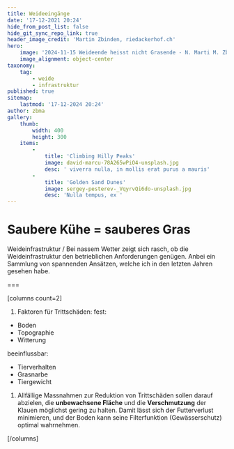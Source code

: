 ```yaml
---
title: Weideeingänge
date: '17-12-2021 20:24'
hide_from_post_list: false
hide_git_sync_repo_link: true
header_image_credit: 'Martin Zbinden, riedackerhof.ch'
hero:
    image: '2024-11-15 Weideende heisst nicht Grasende - N. Marti M. Zbinden_header.jpg'
    image_alignment: object-center
taxonomy:
    tag:
        - weide
        - infrastruktur
published: true
sitemap:
    lastmod: '17-12-2024 20:24'
author: zbma
gallery:
    thumb:
        width: 400
        height: 300
    items:
        -
            title: 'Climbing Hilly Peaks'
            image: david-marcu-78A265wPiO4-unsplash.jpg
            desc: ' viverra nulla, in mollis erat purus a mauris'
        -
            title: 'Golden Sand Dunes'
            image: sergey-pesterev-_VqyrvQi6do-unsplash.jpg
            desc: 'Nulla tempus, ex '
---
```


# Saubere Kühe = sauberes Gras

Weideinfrastruktur / Bei nassem Wetter zeigt sich rasch, ob die Weideinfrastruktur den betrieblichen Anforderungen genügen. Anbei ein Sammlung von spannenden Ansätzen, welche ich in den letzten Jahren gesehen habe.

===


[columns count=2]
1. Faktoren für Trittschäden:
fest:
* Boden 
* Topographie
* Witterung

beeinflussbar: 
* Tierverhalten 
* Grasnarbe
* Tiergewicht

1. Allfällige Massnahmen zur Reduktion von Trittschäden sollen darauf abzielen, die **unbewachsene Fläche** und die **Verschmutzung** der Klauen möglichst gering zu halten. Damit lässt sich der Futterverlust minimieren, und der Boden kann seine Filterfunktion (Gewässerschutz) optimal wahrnehmen.


[/columns]

